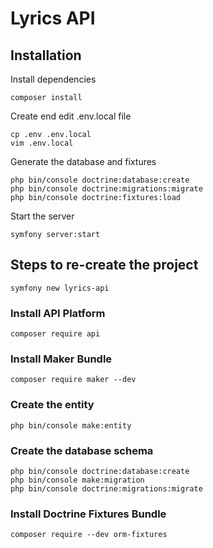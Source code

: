 # Lyrics API

## Installation

Install dependencies

```shell script
composer install
```

Create end edit .env.local file

```shell script
cp .env .env.local
vim .env.local
```

Generate the database and fixtures

```shell script
php bin/console doctrine:database:create
php bin/console doctrine:migrations:migrate
php bin/console doctrine:fixtures:load
```

Start the server

```shell script
symfony server:start
```

## Steps to re-create the project

```shell script
symfony new lyrics-api
```

### Install API Platform

```shell script
composer require api
```

### Install Maker Bundle

```shell script
composer require maker --dev
```

### Create the entity

```shell script
php bin/console make:entity
```

### Create the database schema

```shell script
php bin/console doctrine:database:create
php bin/console make:migration
php bin/console doctrine:migrations:migrate
```

### Install Doctrine Fixtures Bundle

```shell script
composer require --dev orm-fixtures
```
